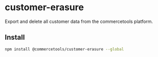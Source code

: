 # customer-erasure

Export and delete all customer data from the commercetools platform.

## Install

```bash
npm install @commercetools/customer-erasure --global
```
